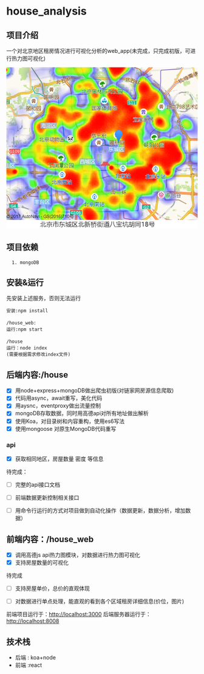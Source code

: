 # house_analysis

## 项目介绍
一个对北京地区租房情况进行可视化分析的web_app(未完成，只完成初版，可进行热力图可视化)

![hotmap](hotmap.png)



## 项目依赖
````
  1. mongoDB
````

## 安装&运行
先安装上述服务，否则无法运行
````
安装:npm install

/house_web:
运行:npm start

/house
运行：node index
(需要根据需求修改index文件)

````



## 后端内容:/house

 
 - [X] 用node+express+mongoDB做出爬虫初版(对链家网房源信息爬取)
 - [x] 代码用async，await重写，美化代码
 - [x] 用aysnc，eventproxy做出流量控制
 - [x] mongoDB存取数据，同时用高德api对所有地址做出解析
 - [x] 使用Koa，对目录树和内容重构，使用es6写法
 - [x] 使用mongoose 对原生MongoDB代码重写
 
 ### api
 - [x] 获取相同地区，房屋数量 密度 等信息
 
 待完成：
 - [ ] 完整的api接口文档
 - [ ] 前端数据更新控制相关接口
 - [ ] 用命令行运行的方式对项目做到自动化操作（数据更新，数据分析，增加数据）
 
 
 

## 前端内容：/house_web

 - [x] 调用高德js api热力图模块，对数据进行热力图可视化
 - [x] 支持房屋数量的可视化
 
 待完成
 
 - [ ] 支持房屋单价，总价的直观体现
 - [ ] 对数据进行单点处理，能直观的看到各个区域租房详细信息(价位，图片)
 
 
 
 
  



前端项目运行于：[http://localhost:3000](http://localhost:3000)
后端服务器运行于：[http://localhost:8008](http://localhost:8008)

## 技术栈
- 后端 : koa+node
- 前端 :react